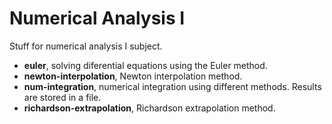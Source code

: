 # Numerical Analysis I

Stuff for numerical analysis I subject.

* **euler**, solving diferential equations using the Euler method.
* **newton-interpolation**, Newton interpolation method.
* **num-integration**, numerical integration using different methods. Results are stored in a file.
* **richardson-extrapolation**, Richardson extrapolation method.
